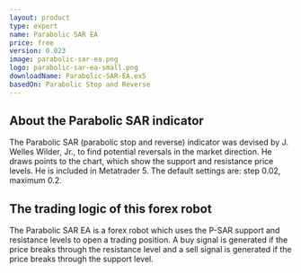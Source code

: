 ```yaml
---
layout: product
type: expert
name: Parabolic SAR EA
price: free
version: 0.023
image: parabolic-sar-ea.png
logo: parabolic-sar-ea-small.png
downloadName: Parabolic-SAR-EA.ex5
basedOn: Parabolic Stop and Reverse
---
```


## About the <t>Parabolic SAR</t> indicator

The <t>Parabolic SAR (parabolic stop and reverse)</t> indicator was devised by J. Welles Wilder, Jr., to find potential reversals in the market direction. He draws points to the chart, which show the support and resistance price levels. He is included in <t>Metatrader 5</t>. The default settings are: <t>step 0.02</t>, <t>maximum 0.2</t>.

## The trading logic of this forex robot

The <t>Parabolic SAR EA</t> is a forex robot which uses the <t>P-SAR</t> support and resistance levels to open a trading position. A buy signal is generated if the price breaks through the resistance level and a sell signal is generated if the price breaks through the support level.
